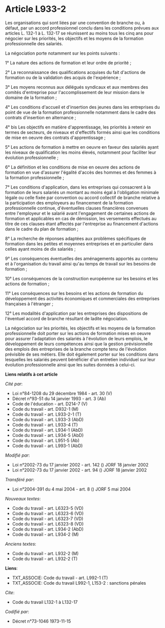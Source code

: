 # Article L933-2

Les organisations qui sont liées par une convention de branche ou, à défaut, par un accord professionnel conclu dans les
conditions prévues aux articles L. 132-1 à L. 132-17 se réunissent au moins tous les cinq ans pour négocier sur les
priorités, les objectifs et les moyens de la formation professionnelle des salariés.

La négociation porte notamment sur les points suivants :

1° La nature des actions de formation et leur ordre de priorité ;

2° La reconnaissance des qualifications acquises du fait d'actions de formation ou de la validation des acquis de
l'expérience ;

3° Les moyens reconnus aux délégués syndicaux et aux membres des comités d'entreprise pour l'accomplissement de leur mission
dans le domaine de la formation ;

4° Les conditions d'accueil et d'insertion des jeunes dans les entreprises du point de vue de la formation professionnelle
notamment dans le cadre des contrats d'insertion en alternance ;

4° bis Les objectifs en matière d'apprentissage, les priorités à retenir en termes de secteurs, de niveaux et d'effectifs
formés ainsi que les conditions de mise en oeuvre des contrats d'apprentissage ;

5° Les actions de formation à mettre en oeuvre en faveur des salariés ayant les niveaux de qualification les moins élevés,
notamment pour faciliter leur évolution professionnelle ;

6° La définition et les conditions de mise en oeuvre des actions de formation en vue d'assurer l'égalité d'accès des hommes
et des femmes à la formation professionnelle ;

7° Les conditions d'application, dans les entreprises qui consacrent à la formation de leurs salariés un montant au moins
égal à l'obligation minimale légale ou celle fixée par convention ou accord collectif de branche relative à la participation
des employeurs au financement de la formation professionnelle continue, d'éventuelles clauses financières convenues entre
l'employeur et le salarié avant l'engagement de certaines actions de formation et applicables en cas de démission, les
versements effectués au titre de ces clauses étant affectés par l'entreprise au financement d'actions dans le cadre du plan
de formation ;

8° La recherche de réponses adaptées aux problèmes spécifiques de formation dans les petites et moyennes entreprises et en
particulier dans celles ayant moins de dix salariés ;

9° Les conséquences éventuelles des aménagements apportés au contenu et à l'organisation du travail ainsi qu'au temps de
travail sur les besoins de formation ;

10° Les conséquences de la construction européenne sur les besoins et les actions de formation ;

11° Les conséquences sur les besoins et les actions de formation du développement des activités économiques et commerciales
des entreprises françaises à l'étranger ;

12° Les modalités d'application par les entreprises des dispositions de l'éventuel accord de branche résultant de ladite
négociation.

La négociation sur les priorités, les objectifs et les moyens de la formation professionnelle doit porter sur les actions de
formation mises en oeuvre pour assurer l'adaptation des salariés à l'évolution de leurs emplois, le développement de leurs
compétences ainsi que la gestion prévisionnelle des emplois des entreprises de la branche compte tenu de l'évolution
prévisible de ses métiers. Elle doit également porter sur les conditions dans lesquelles les salariés peuvent bénéficier d'un
entretien individuel sur leur évolution professionnelle ainsi que les suites données à celui-ci.

**Liens relatifs à cet article**

_Cité par_:

  - Loi n°84-1208 du 29 décembre 1984 - art. 30 (V)
  - Décret n°93-51 du 14 janvier 1993 - art. 3 (Ab)
  - Code de l'éducation - art. D214-7 (V)
  - Code du travail - art. D932-1 (M)
  - Code du travail - art. L933-2-1 (T)
  - Code du travail - art. L933-3 (AbD)
  - Code du travail - art. L933-4 (T)
  - Code du travail - art. L934-1 (AbD)
  - Code du travail - art. L934-5 (AbD)
  - Code du travail - art. L951-5 (Ab)
  - Code du travail - art. L993-1 (AbD)

_Modifié par_:

  - Loi n°2002-73 du 17 janvier 2002 - art. 142 () JORF 18 janvier 2002
  - Loi n°2002-73 du 17 janvier 2002 - art. 94 () JORF 18 janvier 2002

_Transféré par_:

  - Loi n°2004-391 du 4 mai 2004 - art. 8 () JORF 5 mai 2004

_Nouveaux textes_:

  - Code du travail - art. L6323-5 (VD)
  - Code du travail - art. L6323-6 (VD)
  - Code du travail - art. L6323-7 (VD)
  - Code du travail - art. L6323-8 (VD)
  - Code du travail - art. L934-2 (AbD)
  - Code du travail - art. L934-2 (M)

_Anciens textes_:

  - Code du travail - art. L932-2 (M)
  - Code du travail - art. L932-2 (T)

**Liens**:

  - TXT_ASSOCIE: Code du travail - art. L992-1 (T)
  - TXT_ASSOCIE: Code du travail L992-1, L153-2 : sanctions pénales

_Cite_:

  - Code du travail L132-1 à L132-17

_Codifié par_:

  - Décret n°73-1046 1973-11-15
